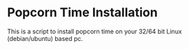 # Popcorn Time Installation
This is a script to install popcorn time on your 32/64 bit Linux (debian/ubuntu) based pc.
